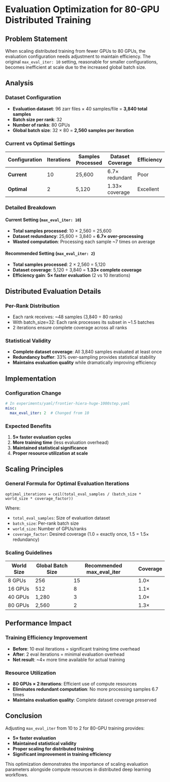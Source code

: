 # Evaluation Optimization for 80-GPU Distributed Training

## Problem Statement

When scaling distributed training from fewer GPUs to 80 GPUs, the evaluation configuration needs adjustment to maintain efficiency. The original `max_eval_iter: 10` setting, reasonable for smaller configurations, becomes inefficient at scale due to the increased global batch size.

## Analysis

### Dataset Configuration
- **Evaluation dataset**: 96 zarr files × 40 samples/file = **3,840 total samples**
- **Batch size per rank**: 32
- **Number of ranks**: 80 GPUs
- **Global batch size**: 32 × 80 = **2,560 samples per iteration**

### Current vs Optimal Settings

| Configuration | Iterations | Samples Processed | Dataset Coverage | Efficiency |
|--------------|------------|-------------------|------------------|------------|
| **Current** | 10 | 25,600 | 6.7× redundant | Poor |
| **Optimal** | 2 | 5,120 | 1.33× coverage | Excellent |

### Detailed Breakdown

#### Current Setting (`max_eval_iter: 10`)
- **Total samples processed**: 10 × 2,560 = 25,600
- **Dataset redundancy**: 25,600 ÷ 3,840 = **6.7× over-processing**
- **Wasted computation**: Processing each sample ~7 times on average

#### Recommended Setting (`max_eval_iter: 2`)
- **Total samples processed**: 2 × 2,560 = 5,120
- **Dataset coverage**: 5,120 ÷ 3,840 = **1.33× complete coverage**
- **Efficiency gain**: **5× faster evaluation** (2 vs 10 iterations)

## Distributed Evaluation Details

### Per-Rank Distribution
- Each rank receives: ~48 samples (3,840 ÷ 80 ranks)
- With batch_size=32: Each rank processes its subset in ~1.5 batches
- 2 iterations ensure complete coverage across all ranks

### Statistical Validity
- **Complete dataset coverage**: All 3,840 samples evaluated at least once
- **Redundancy buffer**: 33% over-sampling provides statistical stability
- **Maintains evaluation quality** while dramatically improving efficiency

## Implementation

### Configuration Change
```yaml
# In experiments/yaml/frontier-hiera-huge-1000step.yaml
misc:
  max_eval_iter: 2  # Changed from 10
```

### Expected Benefits
1. **5× faster evaluation cycles**
2. **More training time** (less evaluation overhead)
3. **Maintained statistical significance**
4. **Proper resource utilization at scale**

## Scaling Principles

### General Formula for Optimal Evaluation Iterations
```
optimal_iterations = ceil(total_eval_samples / (batch_size * world_size * coverage_factor))
```

Where:
- `total_eval_samples`: Size of evaluation dataset
- `batch_size`: Per-rank batch size
- `world_size`: Number of GPUs/ranks
- `coverage_factor`: Desired coverage (1.0 = exactly once, 1.5 = 1.5× redundancy)

### Scaling Guidelines
| World Size | Global Batch Size | Recommended max_eval_iter | Coverage |
|------------|-------------------|---------------------------|----------|
| 8 GPUs | 256 | 15 | 1.0× |
| 16 GPUs | 512 | 8 | 1.1× |
| 40 GPUs | 1,280 | 3 | 1.0× |
| 80 GPUs | 2,560 | 2 | 1.3× |

## Performance Impact

### Training Efficiency Improvement
- **Before**: 10 eval iterations = significant training time overhead
- **After**: 2 eval iterations = minimal evaluation overhead
- **Net result**: ~4× more time available for actual training

### Resource Utilization
- **80 GPUs × 2 iterations**: Efficient use of compute resources
- **Eliminates redundant computation**: No more processing samples 6.7 times
- **Maintains evaluation quality**: Complete dataset coverage preserved

## Conclusion

Adjusting `max_eval_iter` from 10 to 2 for 80-GPU training provides:
- **5× faster evaluation**
- **Maintained statistical validity**
- **Proper scaling for distributed training**
- **Significant improvement in training efficiency**

This optimization demonstrates the importance of scaling evaluation parameters alongside compute resources in distributed deep learning workflows.